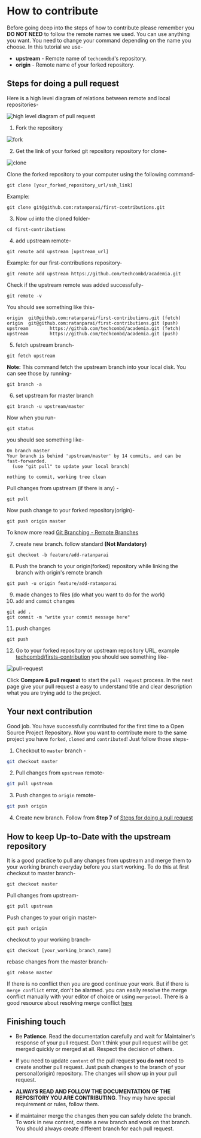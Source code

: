 # How to contribute

Before going deep into the steps of how to contribute please remember you **DO NOT NEED** to follow the remote names we used. You can use anything you want. You need to change your command depending on the name you choose. In this tutorial we use-

- **upstream** - Remote name of `techcomdbd`'s repository.
- **origin** - Remote name of your forked repository.

## Steps for doing a pull request

Here is a high level diagram of relations between remote and local repositories-

![high level diagram of pull request](images/remote.png)

1. Fork the repository

![fork](images/fork.png)

2. Get the link of your forked git repository repository for clone-

![clone](images/clone.png)

Clone the forked repository to your computer using the following command-

```
git clone [your_forked_repository_url/ssh_link]
```

Example:

```
git clone git@github.com:ratanparai/first-contributions.git
```

3. Now `cd` into the cloned folder-

```
cd first-contributions
```

4. add upstream remote-

```
git remote add upstream [upstream_url]
```

Example: for our first-contributions repository-

```
git remote add upstream https://github.com/techcombd/academia.git
```

Check if the upstream remote was added successfully-

```
git remote -v
```

You should see something like this-

```
origin  git@github.com:ratanparai/first-contributions.git (fetch)
origin  git@github.com:ratanparai/first-contributions.git (push)
upstream        https://github.com/techcombd/academia.git (fetch)
upstream        https://github.com/techcombd/academia.git (push)
```

5. fetch upstream branch-

```
git fetch upstream
```

**Note:** This command fetch the upstream branch into your local disk. You can see those by running-

```
git branch -a
```

6. set upstream for master branch

```
git branch -u upstream/master
```

Now when you run-

```
git status
```

you should see something like-

```
On branch master
Your branch is behind 'upstream/master' by 14 commits, and can be fast-forwarded.
  (use "git pull" to update your local branch)

nothing to commit, working tree clean
```

Pull changes from upstream (if there is any) -

```
git pull
```

Now push change to your forked repository(origin)-

```
git push origin master
```

To know more read [Git Branching - Remote Branches](https://git-scm.com/book/en/v2/Git-Branching-Remote-Branches)

7. create new branch. follow standard **(Not Mandatory)**

```
git checkout -b feature/add-ratanparai
```

8. Push the branch to your origin(forked) repository while linking the branch with origin's remote branch

```
git push -u origin feature/add-ratanparai
```

9. made changes to files (do what you want to do for the work)
10. `add` and `commit` changes

```
git add .
git commit -m "write your commit message here"
```

11. push changes

```
git push
```

12. Go to your forked repository or upstream repository URL, example [techcombd/firsts-contribution](git@github.com:kajal-alpha/first-contributions.git) you should see something like-

![pull-request](images/compareandpull.png)

Click **Compare & pull request** to start the `pull request` process. In the next page give your pull request a easy to understand title and clear description what you are trying add to the project.


## Your next contribution
Good job. You have successfully contributed for the first time to a Open Source Project Repository. Now you want to contribute more to the same project you have `forked`, `cloned` and `contributed`! Just follow those steps-


1. Checkout to `master` branch -

```bash
git checkout master
```

2. Pull changes from `upstream` remote-

```bash
git pull upstream
```

3. Push changes to `origin` remote-

```bash
git push origin
```

4. Create new branch. Follow from **Step 7** of [Steps for doing a pull request](#steps-for-doing-a-pull-request)

## How to keep Up-to-Date with the upstream repository

It is a good practice to pull any changes from upstream and merge them to your working branch everyday before you start working. To do this at first checkout to master branch-

```
git checkout master
```

Pull changes from upstream-

```
git pull upstream
```

Push changes to your origin master-

```
git push origin
```

checkout to your working branch-

```
git checkout [your_working_branch_name]
```

rebase changes from the master branch-

```
git rebase master
```

If there is no conflict then you are good continue your work. But if there is `merge conflict` error, don't be alarmed. you can easily resolve the merge conflict manually with your editor of choice or using `mergetool`. There is a good resource about resolving merge conflict [here](https://gist.github.com/karenyyng/f19ff75c60f18b4b8149)


## Finishing touch

- Be **Patience**. Read the documentation carefully and wait for Maintainer's response of your pull request. Don't think your pull request will be get merged quickly or merged at all. Respect the decision of others.

- If you need to update `content` of the pull request **you do not** need to create another pull request. Just push changes to the branch of your personal(origin) repository. The changes will show up in your pull request.

- **ALWAYS READ AND FOLLOW THE DOCUMENTATION OF THE REPOSITORY YOU ARE CONTRIBUTING**. They may have special requirement or rules, follow them.

- if maintainer merge the changes then you can safely delete the branch. To work in new content, create a new branch and work on that branch. You should always create different branch for each pull request.